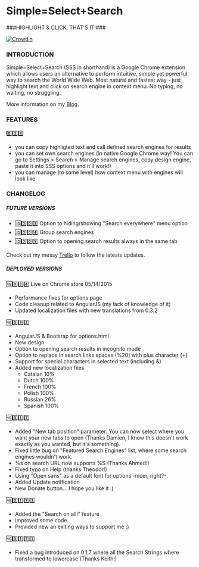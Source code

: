 Simple=Select+Search
====================

###HIGHLIGHT & CLICK, THAT'S IT!###

[![Crowdin](https://crowdin.net/badges/simpleselectsearch/localized.png)](https://crowdin.net/project/simpleselectsearch)

### INTRODUCTION ###

Simple=Select+Search (SSS in shorthand) is a Google Chrome extension which allows users an alternative to perform intuitive, simple yet powerful way to search the World Wide Web. Most natural and fastest way - just highlight text and click on search engine in context menu. No typing, no waiting, no struggling.

More information on my [Blog](http://simpleselectsearch.blogspot.com/).

### FEATURES ###

:zero::three::four:
- you can copy highligted text and call defined search engines for results
- you can set own search engines (in native Google Chrome way! You can go to Settings > Search > Manage search engines, copy design engine, paste it into SSS options and it'll work!)
- you can manage (to some level) how context menu with engines will look like

### CHANGELOG ###

##### FUTURE VERSIONS #####
- [:id::zero::zero::three:](https://github.com/frenetix/SimpleSelectSearch/issues/3) Option to hiding/showing "Search everywhere" menu option
- [:id::zero::zero::four:](https://github.com/frenetix/SimpleSelectSearch/issues/4) Group search engines
- [:id::zero::zero::five:](https://github.com/frenetix/SimpleSelectSearch/issues/5) Option to opening search results always in the same tab

Check out my messy [Trello](https://trello.com/b/I1jBV5mD) to follow the latests updates.

##### DEPLOYED VERSIONS #####

:vs::zero::three::four:
Live on Chrome store 05/14/2015
- Performance fixes for options page
- Code cleanup related to AngularJS (my lack of knowledge of it)
- Updated localization files with new translations from 0.3.2

:vs::zero::three::two:
- AngularJS & Bootsrap for options.html
- New design
- Option to opening search results in incognito mode
- Option to replace in search links spaces (%20) with plus character (+)
- Support for special characters in selected text (including &)
- Added new localization files
    - Catalan 10%
	- Dutch 100%
	- French 100%
	- Polish 100%
	- Russian 26%
	- Spanish 100%

:vs::zero::one::seven:
- Added "New tab position" parameter: You can now select where you want your new tabs to open (Thanks Damien, I know this doesn't work exactly as you wanted, but it's something).
- Fixed little bug on "Featured Search Engines" list, where some search engines wouldn't work.
- %s on search URL now supports %S (Thanks Ahmed!)
- Fixed typo on Help (thanks Theodor!)
- Using "Open sans" as a default font for options -nicer, right?-.
- Added Update notification
- New Donate button... I hope you like it :)

:vs::zero::one::seven::three:
- Added the "Search on all!" feature
- Improved some code.
- Provided new an exiting ways to support me ;)

:vs::zero::one::seven::one:
- Fixed a bug introduced on 0.1.7 where all the Search Strings where transformed to lowercase (Thanks Keith!)
